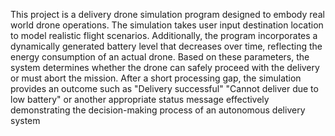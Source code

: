 This project is a delivery drone simulation program designed to embody real world drone operations. The simulation takes user input destination location to model realistic flight scenarios. Additionally, the program incorporates a dynamically generated battery level that decreases over time, reflecting the energy consumption of an actual drone. Based on these parameters, the system determines whether the drone can safely proceed with the delivery or must abort the mission. After a short processing gap, the simulation provides an outcome such as "Delivery successful" "Cannot deliver due to low battery" or another appropriate status message effectively demonstrating the decision-making process of an autonomous delivery system
